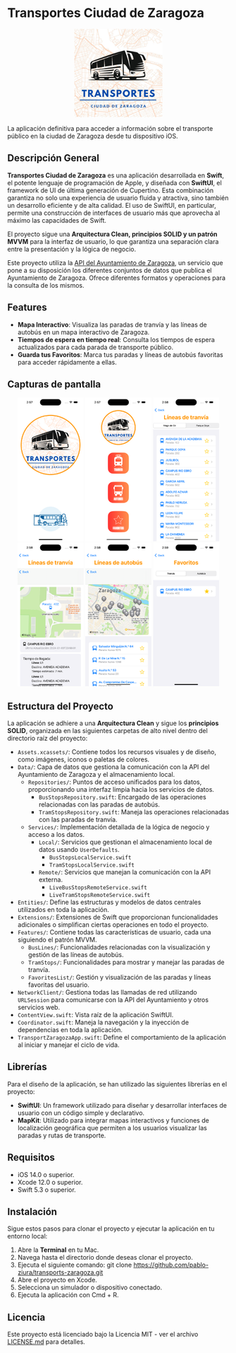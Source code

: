 # Transportes Ciudad de Zaragoza

<p align="center">
  <img src="TransportZaragoza/Assets.xcassets/AppIcon.appiconset/logo_zaragoza_transports_app.jpg" alt="Logo de Transportes Ciudad de Zaragoza" width="200">
</p>

La aplicación definitiva para acceder a información sobre el transporte público en la ciudad de Zaragoza desde tu dispositivo iOS.

## Descripción General

**Transportes Ciudad de Zaragoza** es una aplicación desarrollada en **Swift**, el potente lenguaje de programación de Apple, y diseñada con **SwiftUI**, el framework de UI de última generación de Cupertino. Esta combinación garantiza no solo una experiencia de usuario fluida y atractiva, sino también un desarrollo eficiente y de alta calidad. El uso de SwiftUI, en particular, permite una construcción de interfaces de usuario más que aprovecha al máximo las capacidades de Swift.

El proyecto sigue una **Arquitectura Clean, principios SOLID y un patrón MVVM** para la interfaz de usuario, lo que garantiza una separación clara entre la presentación y la lógica de negocio.

Este proyecto utiliza la [API del Ayuntamiento de Zaragoza](https://www.zaragoza.es/sede/servicio/urbanismo-infraestructuras/transporte-urbano), un servicio que pone a su disposición los diferentes conjuntos de datos que publica el Ayuntamiento de Zaragoza. Ofrece diferentes formatos y operaciones para la consulta de los mismos.

## Features

- **Mapa Interactivo**: Visualiza las paradas de tranvía y las líneas de autobús en un mapa interactivo de Zaragoza. 
- **Tiempos de espera en tiempo real**: Consulta los tiempos de espera actualizados para cada parada de transporte público.
- **Guarda tus Favoritos**: Marca tus paradas y líneas de autobús favoritas para acceder rápidamente a ellas.

## Capturas de pantalla

<p align="center">
  <img src="TransportZaragoza/Assets.xcassets/Screeshots/screen_001.png" alt="Screenshot 01" width="150">
  <img src="TransportZaragoza/Assets.xcassets/Screeshots/screen_002.png" alt="Screenshot 02" width="150">
  <img src="TransportZaragoza/Assets.xcassets/Screeshots/screen_003.png" alt="Screenshot 03" width="150">
  <img src="TransportZaragoza/Assets.xcassets/Screeshots/screen_004.png" alt="Screenshot 04" width="150">
  <img src="TransportZaragoza/Assets.xcassets/Screeshots/screen_005.png" alt="Screenshot 05" width="150">
  <img src="TransportZaragoza/Assets.xcassets/Screeshots/screen_006.png" alt="Screenshot 06" width="150">
</p>

## Estructura del Proyecto

La aplicación se adhiere a una **Arquitectura Clean** y sigue los **principios SOLID**, organizada en las siguientes carpetas de alto nivel dentro del directorio raíz del proyecto:

- `Assets.xcassets/`: Contiene todos los recursos visuales y de diseño, como imágenes, iconos o paletas de colores.
- `Data/`: Capa de datos que gestiona la comunicación con la API del Ayuntamiento de Zaragoza y el almacenamiento local.
  - `Repositories/`: Puntos de acceso unificados para los datos, proporcionando una interfaz limpia hacia los servicios de datos.
    - `BusStopsRepository.swift`: Encargado de las operaciones relacionadas con las paradas de autobús.
    - `TramStopsRepository.swift`: Maneja las operaciones relacionadas con las paradas de tranvía.
  - `Services/`: Implementación detallada de la lógica de negocio y acceso a los datos.
    - `Local/`: Servicios que gestionan el almacenamiento local de datos usando `UserDefaults`.
      - `BusStopsLocalService.swift`
      - `TramStopsLocalService.swift`
    - `Remote/`: Servicios que manejan la comunicación con la API externa.
      - `LiveBusStopsRemoteService.swift`
      - `LiveTramStopsRemoteService.swift`
- `Entities/`: Define las estructuras y modelos de datos centrales utilizados en toda la aplicación.
- `Extensions/`: Extensiones de Swift que proporcionan funcionalidades adicionales o simplifican ciertas operaciones en todo el proyecto.
- `Features/`: Contiene todas las características de usuario, cada una siguiendo el patrón MVVM.
  - `BusLines/`: Funcionalidades relacionadas con la visualización y gestión de las líneas de autobús.
  - `TramStops/`: Funcionalidades para mostrar y manejar las paradas de tranvía.
  - `FavoritesList/`: Gestión y visualización de las paradas y líneas favoritas del usuario.
- `NetworkClient/`: Gestiona todas las llamadas de red utilizando `URLSession` para comunicarse con la API del Ayuntamiento y otros servicios web.
- `ContentView.swift`: Vista raíz de la aplicación SwiftUI.
- `Coordinator.swift`: Maneja la navegación y la inyección de dependencias en toda la aplicación.
- `TransportZaragozaApp.swift`: Define el comportamiento de la aplicación al iniciar y manejar el ciclo de vida.

## Librerías

Para el diseño de la aplicación, se han utilizado las siguientes librerías en el proyecto:

- **SwiftUI**: Un framework utilizado para diseñar y desarrollar interfaces de usuario con un código simple y declarativo.
- **MapKit**: Utilizado para integrar mapas interactivos y funciones de localización geográfica que permiten a los usuarios visualizar las paradas y rutas de transporte.

## Requisitos

- iOS 14.0 o superior.
- Xcode 12.0 o superior.
- Swift 5.3 o superior.

## Instalación

Sigue estos pasos para clonar el proyecto y ejecutar la aplicación en tu entorno local:

1. Abre la **Terminal** en tu Mac.
2. Navega hasta el directorio donde deseas clonar el proyecto.
3. Ejecuta el siguiente comando:
   git clone https://github.com/pablo-ziura/transports-zaragoza.git
4. Abre el proyecto en Xcode.
5. Selecciona un simulador o dispositivo conectado.
6. Ejecuta la aplicación con Cmd + R.

## Licencia

Este proyecto está licenciado bajo la Licencia MIT - ver el archivo [LICENSE.md](LICENSE.md) para detalles.